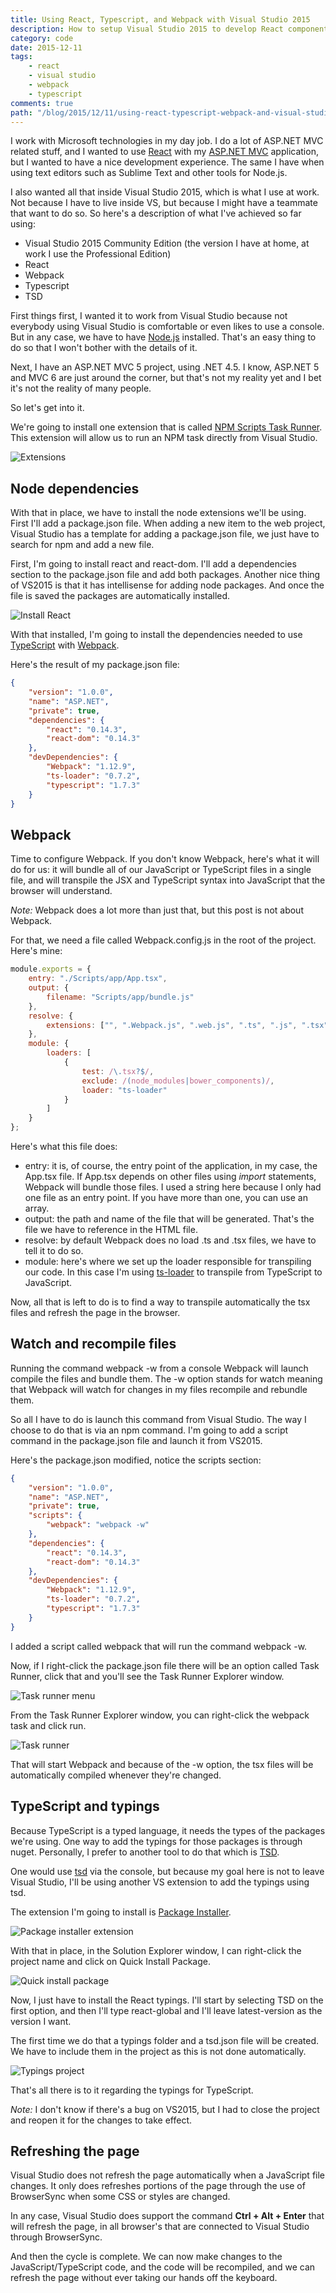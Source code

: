 ```yaml
---
title: Using React, Typescript, and Webpack with Visual Studio 2015
description: How to setup Visual Studio 2015 to develop React components using TypScript and Webpack.
category: code
date: 2015-12-11
tags:
    - react
    - visual studio
    - webpack
    - typescript
comments: true
path: "/blog/2015/12/11/using-react-typescript-webpack-and-visual-studio"
---
```


I work with Microsoft technologies in my day job. I do a lot of ASP.NET MVC related stuff, and I wanted to use [React](https://facebook.github.io/react/) with my [ASP.NET MVC](http://www.asp.net/mvc) application, but I wanted to have a nice development experience. The same I have when using text editors such as Sublime Text and other tools for Node.js.

I also wanted all that inside Visual Studio 2015, which is what I use at work. Not because I have to live inside VS, but because I might have a teammate that want to do so. So here's a description of what I've achieved so far using:

-   Visual Studio 2015 Community Edition (the version I have at home, at work I use the Professional Edition)
-   React
-   Webpack
-   Typescript
-   TSD

First things first, I wanted it to work from Visual Studio because not everybody using Visual Studio is comfortable or even likes to use a console. But in any case, we have to have [Node.js](https://nodejs.org/en/) installed. That's an easy thing to do so that I won't bother with the details of it.

Next, I have an ASP.NET MVC 5 project, using .NET 4.5. I know, ASP.NET 5 and MVC 6 are just around the corner, but that's not my reality yet and I bet it's not the reality of many people.

So let's get into it.

We're going to install one extension that is called [NPM Scripts Task Runner](https://visualstudiogallery.msdn.microsoft.com/8f2f2cbc-4da5-43ba-9de2-c9d08ade4941). This extension will allow us to run an NPM task directly from Visual Studio.

![Extensions](extensions.png)

## Node dependencies

With that in place, we have to install the node extensions we'll be using. First I'll add a package.json file. When adding a new item to the web project, Visual Studio has a template for adding a package.json file, we just have to search for npm and add a new file.

First, I'm going to install react and react-dom. I'll add a dependencies section to the package.json file and add both packages. Another nice thing of VS2015 is that it has intellisense for adding node packages. And once the file is saved the packages are automatically installed.

<img src="install-react.gif" alt="Install React" class="center-me" />

With that installed, I'm going to install the dependencies needed to use [TypeScript](http://www.typescriptlang.org/) with [Webpack](https://Webpack.github.io/).

Here's the result of my package.json file:

```json
{
    "version": "1.0.0",
    "name": "ASP.NET",
    "private": true,
    "dependencies": {
        "react": "0.14.3",
        "react-dom": "0.14.3"
    },
    "devDependencies": {
        "Webpack": "1.12.9",
        "ts-loader": "0.7.2",
        "typescript": "1.7.3"
    }
}
```

<script async src="//pagead2.googlesyndication.com/pagead/js/adsbygoogle.js"></script>
<!-- Responsive content -->

<ins class="adsbygoogle"
     style="display:block"
     data-ad-client="ca-pub-1865353648221711"
     data-ad-slot="8499334570"
     data-ad-format="auto"></ins>

<script>
(adsbygoogle = window.adsbygoogle || []).push({});
</script>

## Webpack

Time to configure Webpack. If you don't know Webpack, here's what it will do for us: it will bundle all of our JavaScript or TypeScript files in a single file, and will transpile the JSX and TypeScript syntax into JavaScript that the browser will understand.

_Note:_ Webpack does a lot more than just that, but this post is not about Webpack.

For that, we need a file called Webpack.config.js in the root of the project. Here's mine:

```js
module.exports = {
    entry: "./Scripts/app/App.tsx",
    output: {
        filename: "Scripts/app/bundle.js"
    },
    resolve: {
        extensions: ["", ".Webpack.js", ".web.js", ".ts", ".js", ".tsx"]
    },
    module: {
        loaders: [
            {
                test: /\.tsx?$/,
                exclude: /(node_modules|bower_components)/,
                loader: "ts-loader"
            }
        ]
    }
};
```

Here's what this file does:

-   entry: it is, of course, the entry point of the application, in my case, the App.tsx file. If App.tsx depends on other files using _import_ statements, Webpack will bundle those files. I used a string here because I only had one file as an entry point. If you have more than one, you can use an array.
-   output: the path and name of the file that will be generated. That's the file we have to reference in the HTML file.
-   resolve: by default Webpack does no load .ts and .tsx files, we have to tell it to do so.
-   module: here's where we set up the loader responsible for transpiling our code. In this case I'm using [ts-loader](https://www.npmjs.com/package/ts-loader) to transpile from TypeScript to JavaScript.

Now, all that is left to do is to find a way to transpile automatically the tsx files and refresh the page in the browser.

## Watch and recompile files

Running the command webpack -w from a console Webpack will launch compile the files and bundle them. The -w option stands for watch meaning that Webpack will watch for changes in my files recompile and rebundle them.

So all I have to do is launch this command from Visual Studio. The way I choose to do that is via an npm command. I'm going to add a script command in the package.json file and launch it from VS2015.

Here's the package.json modified, notice the scripts section:

```json
{
    "version": "1.0.0",
    "name": "ASP.NET",
    "private": true,
    "scripts": {
        "webpack": "webpack -w"
    },
    "dependencies": {
        "react": "0.14.3",
        "react-dom": "0.14.3"
    },
    "devDependencies": {
        "Webpack": "1.12.9",
        "ts-loader": "0.7.2",
        "typescript": "1.7.3"
    }
}
```

I added a script called webpack that will run the command webpack -w.

Now, if I right-click the package.json file there will be an option called Task Runner, click that and you'll see the Task Runner Explorer window.

![Task runner menu](task-runner-menu.png)

From the Task Runner Explorer window, you can right-click the webpack task and click run.

![Task runner](task-runner.png)

That will start Webpack and because of the -w option, the tsx files will be automatically compiled whenever they're changed.

## TypeScript and typings

Because TypeScript is a typed language, it needs the types of the packages we're using. One way to add the typings for those packages is through nuget. Personally, I prefer to another tool to do that which is [TSD](https://github.com/Definitelytyped/tsd).

One would use [tsd](https://github.com/Definitelytyped/tsd) via the console, but because my goal here is not to leave Visual Studio, I'll be using another VS extension to add the typings using tsd.

The extension I'm going to install is [Package Installer](https://visualstudiogallery.msdn.microsoft.com/753b9720-1638-4f9a-ad8d-2c45a410fd74).

![Package installer extension](package-installer-extension.png)

With that in place, in the Solution Explorer window, I can right-click the project name and click on Quick Install Package.

![Quick install package](quick-install-package.png)

Now, I just have to install the React typings. I'll start by selecting TSD on the first option, and then I'll type react-global and I'll leave latest-version as the version I want.

The first time we do that a typings folder and a tsd.json file will be created. We have to include them in the project as this is not done automatically.

![Typings project](typings-project.png)

That's all there is to it regarding the typings for TypeScript.

_Note:_ I don't know if there's a bug on VS2015, but I had to close the project and reopen it for the changes to take effect.

## Refreshing the page

Visual Studio does not refresh the page automatically when a JavaScript file changes. It only does refreshes portions of the page through the use of BrowserSync when some CSS or styles are changed.

In any case, Visual Studio does support the command **Ctrl + Alt + Enter** that will refresh the page, in all browser's that are connected to Visual Studio through BrowserSync.

And then the cycle is complete. We can now make changes to the JavaScript/TypeScript code, and the code will be recompiled, and we can refresh the page without ever taking our hands off the keyboard.
